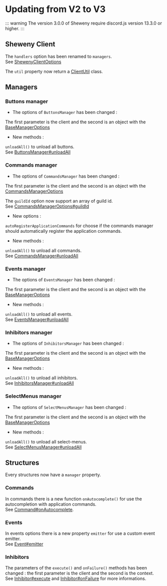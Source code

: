 # Updating from V2 to V3

::: warning
The version 3.0.0 of Sheweny require discord.js version 13.3.0 or higher.
:::

## Sheweny Client

The `handlers` option has been renamed to `managers`.  
See [ShewenyClientOptions](../../doc/typedef/ShewenyClientOptions.md)

The `util` property now return a [ClientUtil](../../doc/client/ClientUtil.md) class.

## Managers

### Buttons manager

- The options of `ButtonsManager` has been changed :

The first parameter is the client and the second is an object with the [BaseManagerOptions](../../doc/typedef/BaseManagerOptions.md)

- New methods :

`unloadAll()` to unload all buttons.  
See [ButtonsManager#unloadAll](../../doc/managers/ButtonsManager.md#unloadall)

### Commands manager

- The options of `CommandsManager` has been changed :

The first parameter is the client and the second is an object with the [CommandsManagerOptions](../../doc/typedef/CommandsManagerOptions.md)

The `guildId` option now support an array of guild id.  
See [CommandsManagerOptions#guildId](../../doc/typedef/CommandsManagerOptions.md#guildid)

- New options :

`autoRegisterApplicationCommands` for choose if the commands manager should automatically register the application commands.

- New methods :

`unloadAll()` to unload all commands.  
See [CommandsManager#unloadAll](../../doc/managers/CommandsManager.md#unloadall)

### Events manager

- The options of `EventsManager` has been changed :

The first parameter is the client and the second is an object with the [BaseManagerOptions](../../doc/typedef/BaseManagerOptions.md)

- New methods :

`unloadAll()` to unload all events.  
See [EventsManager#unloadAll](../../doc/managers/EventsManager.md#unloadall)

### Inhibitors manager

- The options of `InhibitorsManager` has been changed :

The first parameter is the client and the second is an object with the [BaseManagerOptions](../../doc/typedef/BaseManagerOptions.md)

- New methods :

`unloadAll()` to unload all inhibitors.  
See [InhibitorsManager#unloadAll](../../doc/managers/InhibitorsManager.md#unloadall)

### SelectMenus manager

- The options of `SelectMenusManager` has been changed :

The first parameter is the client and the second is an object with the [BaseManagerOptions](../../doc/typedef/BaseManagerOptions.md)

- New methods :

`unloadAll()` to unload all select-menus.  
See [SelectMenusManager#unloadAll](../../doc/managers/SelectMenusManager.md#unloadall)

## Structures

Every structures now have a `manager` property.

### Commands

In commands there is a new function `onAutocomplete()` for use the autocompletion with application commands.  
See [Command#onAutocomplete](../../doc/structures/Command.md#onautocomplete).

### Events

In events options there is a new property `emitter` for use a custom event emitter.  
See [Event#emitter](../../doc/structures/Event.md#emitter)

### Inhibitors

The parameters of the `execute()` and `onFailure()` methods has been changed : the first parameter is the client and the second is the context.  
See [Inhibitor#execute](../../doc/structures/Inhibitor.md#execute) and [Inhibitor#onFailure](../../doc/structures/Inhibitor.md#onFailure) for more informations.
